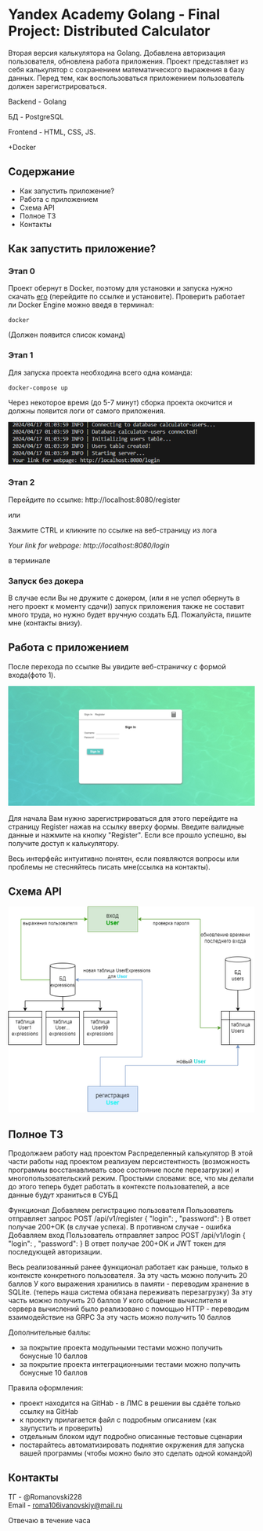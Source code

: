 # Yandex Academy Golang - Final Project: Distributed Calculator
Вторая версия калькулятора на Golang. Добавлена авторизация пользователя, обновлена работа приложения. Проект представляет из себя калькулятор с сохранением математического выражения в базу данных. Перед тем, как воспользоваться приложением пользователь должен зарегистрироваться.

Backend - Golang

БД - PostgreSQL

Frontend - HTML, CSS, JS.

+Docker

## Содержание
- Как запустить приложение?
- Работа с приложением
- Схема API
- Полное ТЗ
- Контакты

## Как запустить приложение?

### Этап 0
Проект обернут в Docker, поэтому для установки и запуска нужно скачать [его](https://www.docker.com/products/docker-desktop/) (перейдите по ссылке и установите).  Проверить работает ли Docker Engine можно введя в терминал:  
```
docker
```  
(Должен появится список команд)

### Этап 1
Для запуска проекта необходина всего одна команда:  
```
docker-compose up
```  
Через некоторое время (до 5-7 минут) сборка проекта окочится и должны появится логи от самого приложения. 

![первые логи](https://github.com/roma106/golang_yandex-final/blob/main/frontend/static/imgs/screenshot-logs1.png "Первые логи")  

### Этап 2
Перейдите по ссылке: http://localhost:8080/register

или

Зажмите CTRL и кликните по ссылке на веб-страницу из лога

*Your link for webpage: http://localhost:8080/login* 

в терминале

### Запуск без докера

В случае если Вы не дружите с докером, (или я не успел обернуть в него проект к моменту сдачи)) запуск приложения также не составит много труда, но нужно будет вручную создать БД. Пожалуйста, пишите мне (контакты внизу).

## Работа с приложением
После перехода по ссылке Вы увидите веб-страничку с формой входа(фото 1).

![GUI](https://github.com/roma106/golang_yandex-final/blob/main/frontend/static/imgs/screenshot-register-page.png "Register")  

Для начала Вам нужно зарегистрироваться для этого перейдите на страницу Register нажав на ссылку вверху формы. Введите валидные данные и нажмите на кнопку "Register". Если все прошло успешно, вы получите доступ к калькулятору.

Весь интерфейс интуитивно понятен, если появляются вопросы или проблемы не стесняйтесь писать мне(ссылка на контакты).

## Схема API

![схема работы приложения](https://github.com/roma106/golang_yandex-final/blob/main/dia.drawio.png "схема работы приложения")

## Полное ТЗ 

Продолжаем работу над проектом Распределенный калькулятор
В этой части работы над проектом реализуем персистентность (возможность программы восстанавливать свое состояние после перезагрузки) и многопользовательский режим.
Простыми словами: все, что мы делали до этого теперь будет работать в контексте пользователей, а все данные будут храниться в СУБД

Функционал
Добавляем регистрацию пользователя
Пользователь отправляет запрос
POST /api/v1/register {
"login": ,
"password":
}
В ответ получае 200+OK (в случае успеха). В противном случае - ошибка
Добавляем вход
Пользователь отправляет запрос
POST /api/v1/login {
"login": ,
"password":
}
В ответ получае 200+OK и JWT токен для последующей авторизации.

Весь реализованный ранее функционал работает как раньше, только в контексте конкретного пользователя.
За эту часть можно получить 20 баллов
У кого выражения хранились в памяти - переводим хранение в SQLite. (теперь наша система обязана переживать перезагрузку)
За эту часть можно получить 20 баллов
У кого общение вычислителя и сервера вычислений было реализовано с помощью HTTP - переводим взаимодействие на GRPC
За эту часть можно получить 10 баллов

Дополнительные баллы:
- за покрытие проекта модульными тестами можно получить бонусные 10 баллов
- за покрытие проекта интеграционными тестами можно получить бонусные 10 баллов

Правила оформления:
- проект находится на GitHab - в ЛМС в решении вы сдаёте только ссылку на GitHab
- к проекту прилагается файл с подробным описанием (как заупустить и проверить)
- отдельным блоком идут подробно описанные тестовые сценарии
- постарайтесь автоматизировать поднятие окружения для запуска вашей программы (чтобы можно было это сделать одной командой)

## Контакты

ТГ - @Romanovski228  
Email - roma106ivanovskiy@mail.ru  

Отвечаю в течение часа
